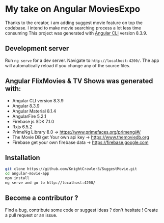 # My take on Angular MoviesExpo
Thanks to the creator, i am adding suggest movie feature on top the codebase.
I intend to make movie searching process a lot less time consuming
This project was generated with [Angular CLI](https://github.com/angular/angular-cli) version 8.3.9.

## Development server

Run `ng serve` for a dev server. Navigate to `http://localhost:4200/`. The app will automatically reload if you change any of the source files.

## Angular  FlixMovies & TV Shows was generated with:

- Angular CLI version 8.3.9
- Angular 8.3.9
- Angular Material 8.1.4
- AngularFire 5.2.1
- Firebase js SDK 7.1.0
- Rxjs 6.5.2
- PrimeNg Library 8.0 -> https://www.primefaces.org/primeng/#/
- The Movie DB get Your own api key -> https://www.themoviedb.org
- Firebase get your own firebase data -> https://firebase.google.com




## Installation

```bash
git clone https://github.com/KnightCrawler3/SuggestMovie.git
cd angular-movie-app
npm install
ng serve and go to http://localhost:4200/
```

## Become a contributor ?

Find a bug, contribute some code or suggest ideas ? don't hesitate ! Create a pull request or an issue.
